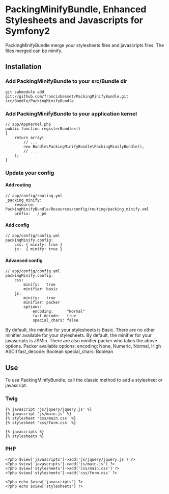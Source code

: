 PackingMinifyBundle, Enhanced Stylesheets and Javascripts for Symfony2
=================================================================

PackingMinifyBundle merge your stylesheets files and javascripts files.
The files merged can be minify.

## Installation

### Add PackingMinifyBundle to your src/Bundle dir

    git submodule add git://github.com/francisbesset/PackingMinifyBundle.git src/Bundle/PackingMinifyBundle

### Add PackingMinifyBundle to your application kernel

    // app/AppKernel.php
    public function registerBundles()
    {
        return array(
            // ...
            new Bundle\PackingMinifyBundle\PackingMinifyBundle(),
            // ...
        );
    }

### Update your config

#### Add routing

    // app/config/routing.yml
    _packing_minify:
        resource: PackingMinifyBundle/Resources/config/routing/packing_minify.xml
        prefix:   /_pm

#### Add config

    // app/config/config.yml
    packingMinify.config:
        css: { minify: true }
        js:  { minify: true }

#### Advanced config

    // app/config/config.yml
    packingMinify.config:
        css:
            minify:   true
            minifier: basic
        js:
            minify:   true
            minifier: packer
            options:
                encoding:      "Normal"
                fast_decode:   true
                special_chars: false

By default, the minifier for your stylesheets is Basic. There are no other minifier available for your stylesheets.
By default, the minifier for your javascripts is JSMin. There are also minifier packer who takes the above options.
Packer available options:
  encoding: None, Numeric, Normal, High ASCII
  fast_decode: Boolean
  special_chars: Boolean

## Use

To use PackingMinifyBundle, call the classic method to add a stylesheet or javascript.

### Twig

    {% javascript 'js/jquery/jquery.js' %}
    {% javascript 'js/main.js' %}
    {% stylesheet 'css/main.css' %}
    {% stylesheet 'css/form.css' %}
    
    {% javascripts %}
    {% stylesheets %}

### PHP

    <?php $view['javascripts']->add('js/jquery/jquery.js') ?>
    <?php $view['javascripts']->add('js/main.js') ?>
    <?php $view['stylesheets']->add('css/main.css') ?>
    <?php $view['stylesheets']->add('css/form.css' ?>
    
    <?php echo $view['javascripts'] ?>
    <?php echo $view['stylesheets'] ?>
